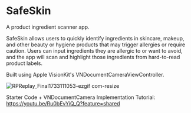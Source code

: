 # SafeSkin

A product ingredient scanner app.

SafeSkin allows users to quickly identify ingredients in skincare, makeup, and other beauty or hygiene products that may trigger allergies or require caution. Users can input ingredients they are allergic to or want to avoid, and the app will scan and highlight those ingredients from hard-to-read product labels.

Built using Apple VisionKit's VNDocumentCameraViewController.

![RPReplay_Final1733111053-ezgif com-resize](https://github.com/user-attachments/assets/9d2d6c7b-e0e4-483f-840b-348b5d002d3e)

Starter Code + VNDocumentCamera Implementation Tutorial: https://youtu.be/Ru0bEvYiQ_Q?feature=shared 

